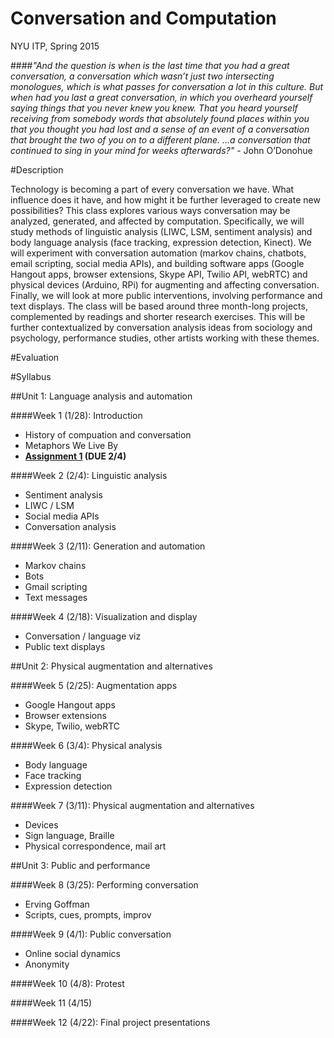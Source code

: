 Conversation and Computation
==============

NYU ITP, Spring 2015

####_"And the question is when is the last time that you had a great conversation, a conversation which wasn’t just two intersecting monologues, which is what passes for conversation a lot in this culture. But when had you last a great conversation, in which you overheard yourself saying things that you never knew you knew. That you heard yourself receiving from somebody words that absolutely found places within you that you thought you had lost and a sense of an event of a conversation that brought the two of you on to a different plane. …a conversation that continued to sing in your mind for weeks afterwards?"_ - John O’Donohue

#Description

Technology is becoming a part of every conversation we have. What influence does it have, and how might it be further leveraged to create new possibilities? This class explores various ways conversation may be analyzed, generated, and affected by computation. Specifically, we will study methods of linguistic analysis (LIWC, LSM, sentiment analysis) and body language analysis (face tracking, expression detection, Kinect). We will experiment with conversation automation (markov chains, chatbots, email scripting, social media APIs), and building software apps (Google Hangout apps, browser extensions, Skype API, Twilio API, webRTC) and physical devices (Arduino, RPi) for augmenting and affecting conversation. Finally, we will look at more public interventions, involving performance and text displays. The class will be based around three month-long projects, complemented by readings and shorter research exercises. This will be further contextualized by conversation analysis ideas from sociology and psychology, performance studies, other artists working with these themes.

#Evaluation


#Syllabus

##Unit 1: Language analysis and automation

####Week 1 (1/28): Introduction
* History of compuation and conversation
* Metaphors We Live By
* __[Assignment 1](https://github.com/lmccart/itp-convo-comp/wiki/Assignments#assignment-1-due-24) (DUE 2/4)__

####Week 2 (2/4): Linguistic analysis
* Sentiment analysis
* LIWC / LSM
* Social media APIs
* Conversation analysis

####Week 3 (2/11): Generation and automation
* Markov chains
* Bots
* Gmail scripting
* Text messages

####Week 4 (2/18): Visualization and display
* Conversation / language viz
* Public text displays

##Unit 2: Physical augmentation and alternatives

####Week 5 (2/25): Augmentation apps
* Google Hangout apps
* Browser extensions
* Skype, Twilio, webRTC

####Week 6 (3/4): Physical analysis
* Body language
* Face tracking
* Expression detection

####Week 7 (3/11): Physical augmentation and alternatives
* Devices
* Sign language, Braille
* Physical correspondence, mail art

##Unit 3: Public and performance

####Week 8 (3/25): Performing conversation
* Erving Goffman
* Scripts, cues, prompts, improv

####Week 9 (4/1): Public conversation
* Online social dynamics
* Anonymity

####Week 10 (4/8): Protest

####Week 11 (4/15)

####Week 12 (4/22): Final project presentations
